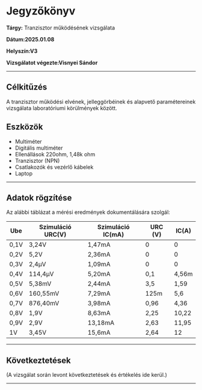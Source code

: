 # Jegyzőkönyv

**Tárgy:** Tranzisztor működésének vizsgálata

**Dátum:2025.01.08**

**Helyszín:V3**

**Vizsgálatot végezte:Visnyei Sándor** 

---

## Célkitűzés
A tranzisztor működési elvének, jelleggörbéinek és alapvető paramétereinek vizsgálata laboratóriumi körülmények között.

## Eszközök
- Multiméter
- Digitális multiméter
- Ellenállások 220ohm, 1,48k ohm
- Tranzisztor (NPN)
- Csatlakozók és vezérlő kábelek
- Laptop

---

## Adatok rögzítése
Az alábbi táblázat a mérési eredmények dokumentálására szolgál:
 
|      Ube       |   Szimuláció URC(V)     |   Szimuláció IC(mA)  |          URC (V)         |       IC(A)         |   
|----------------|-------------------------|----------------------|--------------------------|---------------------|
|       0,1V     |           3,24V         |        1,47mA        |            0             |         0           |  
|       0,2V     |           5,2V          |        2,36mA        |            0             |         0           |   
|       0,3V     |           2,4μV         |        1,09mA        |            0             |         0           |  
|       0,4V     |           114,4μV       |        5,20mA        |           0,1            |        4,56m        | 
|       0,5V     |           5,38mV        |        2,44mA        |           3,5            |        1,59         | 
|       0,6V     |           160,55mV      |        7,29mA        |           125m           |        5,6          |  
|       0,7V     |           876,40mV      |        3,98mA        |           0,96           |        4,36         |  
|       0,8V     |           1,9V          |        8,63mA        |           2,25           |        10,22        | 
|       0,9V     |           2,9V          |        13,18mA       |           2,63           |         11,95       |  
|       1V       |           3,45V         |        15,6mA        |           2,64           |         12          | 

---

## Következtetések

(A vizsgálat során levont következtetések és értékelés ide kerül.)

---
